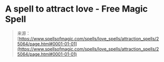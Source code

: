 <!--yml
category: 未分类
date: 2024-06-12 19:11:39
-->

# A spell to attract love - Free Magic Spell

> 来源：[https://www.spellsofmagic.com/spells/love_spells/attraction_spells/25064/page.html#0001-01-01](https://www.spellsofmagic.com/spells/love_spells/attraction_spells/25064/page.html#0001-01-01)